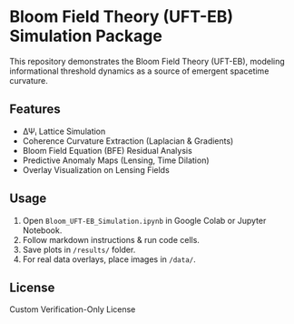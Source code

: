 
# Bloom Field Theory (UFT-EB) Simulation Package

This repository demonstrates the Bloom Field Theory (UFT-EB), modeling informational threshold dynamics as a source of emergent spacetime curvature.

## Features
- ΔΨᵢ Lattice Simulation
- Coherence Curvature Extraction (Laplacian & Gradients)
- Bloom Field Equation (BFE) Residual Analysis
- Predictive Anomaly Maps (Lensing, Time Dilation)
- Overlay Visualization on Lensing Fields

## Usage
1. Open `Bloom_UFT-EB_Simulation.ipynb` in Google Colab or Jupyter Notebook.
2. Follow markdown instructions & run code cells.
3. Save plots in `/results/` folder.
4. For real data overlays, place images in `/data/`.

## License
Custom Verification-Only License
